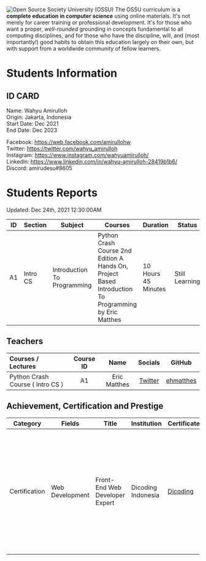 ![Open Source Society University (OSSU)](https://i.imgur.com/kYYCXtC.png)
The OSSU curriculum is a **complete education in computer science** using online materials.
It's not merely for career training or professional development.
It's for those who want a proper, *well-rounded* grounding in concepts fundamental to all computing disciplines,
and for those who have the discipline, will, and (most importantly!) good habits to obtain this education largely on their own,
but with support from a worldwide community of fellow learners.

# Students Information

ID CARD
--------------------------------
Name: Wahyu Amirulloh  
Origin: Jakarta, Indonesia  
Start Date: Dec 2021  
End Date: Dec 2023  

Facebook: https://web.facebook.com/amirullohw  
Twitter: https://twitter.com/wahyu_amirulloh  
Instagram: https://www.instagram.com/wahyuamirulloh/  
Linkedln: https://www.linkedin.com/in/wahyu-amirulloh-28419b1b6/  
Discord: amirudesu#8605  

# Students Reports

Updated: Dec 24th, 2021 12:30:00AM

| ID | Section | Subject | Courses | Duration | Status | Progress | Notes | Repository |
| --- | --- | --- | --- | --------- | --- | --- | --- | --- | 
| A1 | Intro CS | Introduction To Programming | Python Crash Course 2nd Edition A Hands On, Project Based Introduction To Programming by Eric Matthes | 10 Hours 45 Minutes | Still Learning | 45% | Estimated Completed in 3 days | [cs-a1-python](https://github.com/wahyuamirulloh/cs-a1-python) |

## Teachers

Courses / Lectures | Course ID | Name | Socials | GitHub
:-- | :--: | :--: | :--: | :--:
Python Crash Course ( Intro CS ) | A1 | Eric Matthes | [Twitter](https://twitter.com/ehmatthes) | [ehmatthes](https://github.com/ehmatthes)

## Achievement, Certification and Prestige

| Category | Fields | Title | Institution | Certificate | Validation | Notes |
| --- | --- | ------ | --- | --- | --- | --- |
| Certification | Web Development | Front-End Web Developer Expert | Dicoding Indonesia | [Dicoding](https://www.dicoding.com/certificates/MEPJL3596Z3V) | [Dicoding](https://www.dicoding.com/certificates/MEPJL3596Z3V) | Materials: Mobile First Approaches, Web Accessibility, Javascript Clean Code, Automation Testing with Jasmine and Karma, Web Performance Optimization with Webpack 5 and plugins |